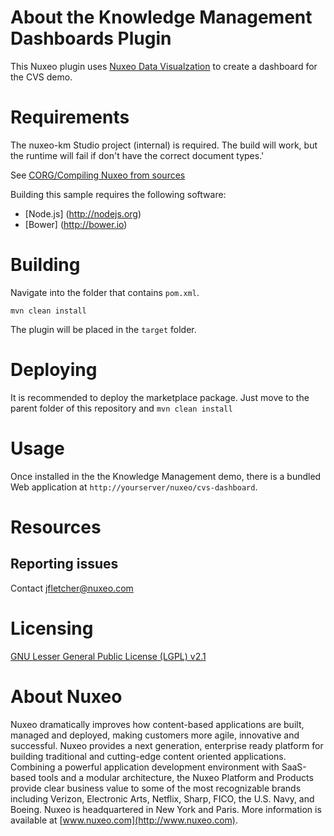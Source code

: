# About the Knowledge Management Dashboards Plugin

This Nuxeo plugin uses [Nuxeo Data Visualzation](https://doc.nuxeo.com/x/WZCRAQ) to create a dashboard for the CVS demo.

# Requirements

The nuxeo-km Studio project (internal) is required. The build will work, but the runtime will fail if don't have the correct document types.'

See [CORG/Compiling Nuxeo from sources](http://doc.nuxeo.com/x/xION)

Building this sample requires the following software:

- [Node.js] (http://nodejs.org)
- [Bower] (http://bower.io)

# Building

Navigate into the folder that contains `pom.xml`.

    mvn clean install

The plugin will be placed in the `target` folder.

# Deploying

It is recommended to deploy the marketplace package. Just move to the parent folder of this repository and `mvn clean install`

# Usage

Once installed in the the Knowledge Management demo, there is a bundled Web application at `http://yourserver/nuxeo/cvs-dashboard`.

# Resources

## Reporting issues

Contact [jfletcher@nuxeo.com](mailto:jfletcher@nuxeo.com)

# Licensing

[GNU Lesser General Public License (LGPL) v2.1](http://www.gnu.org/licenses/lgpl-2.1.html)

# About Nuxeo

Nuxeo dramatically improves how content-based applications are built, managed and deployed, making customers more agile, innovative and successful. Nuxeo provides a next generation, enterprise ready platform for building traditional and cutting-edge content oriented applications. Combining a powerful application development environment with SaaS-based tools and a modular architecture, the Nuxeo Platform and Products provide clear business value to some of the most recognizable brands including Verizon, Electronic Arts, Netflix, Sharp, FICO, the U.S. Navy, and Boeing. Nuxeo is headquartered in New York and Paris. More information is available at [www.nuxeo.com](http://www.nuxeo.com).